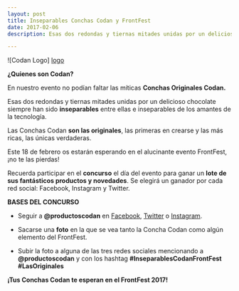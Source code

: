 ```yaml
---
layout: post
title: Inseparables Conchas Codan y FrontFest
date: 2017-02-06
description: Esas dos redondas y tiernas mitades unidas por un delicioso chocolate siempre han sido inseparables entre ellas e inseparables de los amantes de la tecnología.

---
```

![Codan Logo] [logo]

**¿Quienes son Codan?**

En nuestro evento no podían faltar las míticas **Conchas Originales Codan.**

Esas dos redondas y tiernas mitades unidas por un delicioso chocolate siempre han sido **inseparables** entre ellas e inseparables de los amantes de la tecnología.

Las Conchas Codan **son las originales**, las primeras en crearse y las más ricas, las únicas verdaderas.

Este 18 de febrero os estarán esperando en el alucinante evento FrontFest, ¡no te las pierdas!

Recuerda participar en el **concurso** el día del evento para ganar un **lote de sus fantásticos productos y novedades**. Se elegirá un ganador por cada red social: Facebook, Instagram y Twitter.

**BASES DEL CONCURSO**

- Seguir a **@productoscodan** en [Facebook](https://www.facebook.com/productoscodan), [Twitter](https://twitter.com/productoscodan) o [Instagram](https://www.instagram.com/productoscodan).

- Sacarse una **foto** en la que se vea tanto la Concha Codan como algún elemento del FrontFest.

- Subir la foto a alguna de las tres redes sociales mencionando a **@productoscodan** y con los hashtag **#InseparablesCodanFrontFest #LasOriginales**

**¡Tus Conchas Codan te esperan en el FrontFest 2017!**



[logo]: http://frontfest.es/assets/img/sponsors/codan.jpg
